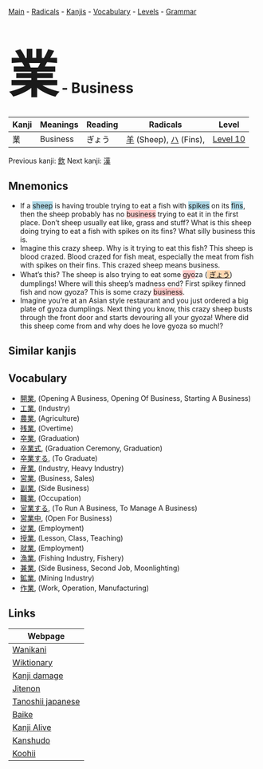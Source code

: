 <style> bigfont {font-size: 100px}</style>
[Main](../README.md) -
[Radicals](../radicals.md) -
[Kanjis](../kanjis.md) -
[Vocabulary](../vocabulary.md) -
[Levels](../levels.md) -
[Grammar](../grammar.md)
# <bigfont> 業</bigfont> - Business 

| Kanji | Meanings | Reading | Radicals | Level |
| --- | --- | --- | --- | --- |
| 業 | Business | ぎょう | [羊](../radicals/羊.md) (Sheep), [ハ](../radicals/ハ.md) (Fins),  | [Level 10](../levels/wk_level10.md) |

Previous kanji: [飲](飲.md) Next kanji: [漢](漢.md) 

## Mnemonics
 * If a <span style="background-color:#ADD8E6"> sheep</span> is having trouble trying to eat a fish with <span style="background-color:#ADD8E6"> spikes</span> on its <span style="background-color:#ADD8E6"> fins</span>, then the sheep probably has no <span style="background-color:#ffcccb"> business</span> trying to eat it in the first place. Don’t sheep usually eat like, grass and stuff? What is this sheep doing trying to eat a fish with spikes on its fins? What silly business this is.
* Imagine this crazy sheep. Why is it trying to eat this fish? This sheep is blood crazed. Blood crazed for fish meat, especially the meat from fish with spikes on their fins. This crazed sheep means business.
* What’s this? The sheep is also trying to eat some <span style="background-color:#ffcccb"> gyo</span>za (<span style="background-color:#fed8b1"> [ぎょう](https://jisho.org/search/ぎょう)</span>) dumplings! Where will this sheep’s madness end? First spikey finned fish and now gyoza? This is some crazy <span style="background-color:#ffcccb"> business</span>.
* Imagine you’re at an Asian style restaurant and you just ordered a big plate of gyoza dumplings. Next thing you know, this crazy sheep busts through the front door and starts devouring all your gyoza! Where did this sheep come from and why does he love gyoza so much!?


## Similar kanjis
 


## Vocabulary
 * [開業](../vocabulary/業.md), (Opening A Business, Opening Of Business, Starting A Business)
* [工業](../vocabulary/業.md), (Industry)
* [農業](../vocabulary/業.md), (Agriculture)
* [残業](../vocabulary/業.md), (Overtime)
* [卒業](../vocabulary/業.md), (Graduation)
* [卒業式](../vocabulary/業.md), (Graduation Ceremony, Graduation)
* [卒業する](../vocabulary/業.md), (To Graduate)
* [産業](../vocabulary/業.md), (Industry, Heavy Industry)
* [営業](../vocabulary/業.md), (Business, Sales)
* [副業](../vocabulary/業.md), (Side Business)
* [職業](../vocabulary/業.md), (Occupation)
* [営業する](../vocabulary/業.md), (To Run A Business, To Manage A Business)
* [営業中](../vocabulary/業.md), (Open For Business)
* [従業](../vocabulary/業.md), (Employment)
* [授業](../vocabulary/業.md), (Lesson, Class, Teaching)
* [就業](../vocabulary/業.md), (Employment)
* [漁業](../vocabulary/業.md), (Fishing Industry, Fishery)
* [兼業](../vocabulary/業.md), (Side Business, Second Job, Moonlighting)
* [鉱業](../vocabulary/業.md), (Mining Industry)
* [作業](../vocabulary/業.md), (Work, Operation, Manufacturing)



## Links 

| Webpage |
| --- |
| [Wanikani          ](https://www.wanikani.com/kanji/業) |
| [Wiktionary        ](https://en.wiktionary.org/wiki/業) |
| [Kanji damage      ](http://www.kanjidamage.com/kanji/search?utf8=✓&q=業) |
| [Jitenon           ](https://jitenon.com/kanji/業) |
| [Tanoshii japanese ](https://www.tanoshiijapanese.com/dictionary/kanji.cfm?k=業) |
| [Baike             ](https://baike.baidu.com/item/業) |
| [Kanji Alive       ](https://app.kanjialive.com/業) |
| [Kanshudo          ](https://www.kanshudo.com/searchmn?q=業) |
| [Koohii            ](https://kanji.koohii.com/study/kanji/業) |
